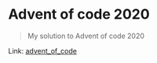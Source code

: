 # Advent of code 2020

> My solution to Advent of code 2020

Link: [advent_of_code](https://adventofcode.com/2020/)


